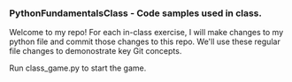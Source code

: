 ### PythonFundamentalsClass - Code samples used in class.

Welcome to my repo! For each in-class exercise, I will make changes to my python file and commit those changes to this repo.
We'll use these regular file changes to demonostrate key Git concepts.  

Run class_game.py to start the game.
